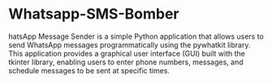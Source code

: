 # Whatsapp-SMS-Bomber
hatsApp Message Sender is a simple Python application that allows users to send WhatsApp messages programmatically using the pywhatkit library. This application provides a graphical user interface (GUI) built with the tkinter library, enabling users to enter phone numbers, messages, and schedule messages to be sent at specific times.
